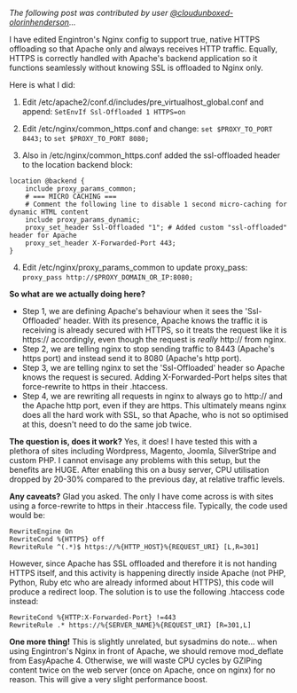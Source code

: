 _The following post was contributed by user [@cloudunboxed-olorinhenderson](https://github.com/cloudunboxed-olorinhenderson)..._

I have edited Engintron's Nginx config to support true, native HTTPS offloading so that Apache only and always receives HTTP traffic. Equally, HTTPS is correctly handled with Apache's backend application so it functions seamlessly without knowing SSL is offloaded to Nginx only.

Here is what I did:

1. Edit /etc/apache2/conf.d/includes/pre_virtualhost_global.conf and append:
`SetEnvIf Ssl-Offloaded 1 HTTPS=on`

2. Edit /etc/nginx/common_https.conf and change:
`set $PROXY_TO_PORT 8443;` to `set $PROXY_TO_PORT 8080;`

3. Also in /etc/nginx/common_https.conf added the ssl-offloaded header to the location backend block:
```
location @backend {
    include proxy_params_common;
    # === MICRO CACHING ===
    # Comment the following line to disable 1 second micro-caching for dynamic HTML content
    include proxy_params_dynamic;
    proxy_set_header Ssl-Offloaded "1"; # Added custom "ssl-offloaded" header for Apache
    proxy_set_header X-Forwarded-Port 443;
}
```

4. Edit /etc/nginx/proxy_params_common to update proxy_pass:
`proxy_pass http://$PROXY_DOMAIN_OR_IP:8080;`


**So what are we actually doing here?**
- Step 1, we are defining Apache's behaviour when it sees the 'Ssl-Offloaded' header. With its presence, Apache knows the traffic it is receiving is already secured with HTTPS, so it treats the request like it is https:// accordingly, even though the request is _really_ http:// from nginx.
- Step 2, we are telling nginx to stop sending traffic to 8443 (Apache's https port) and instead send it to 8080 (Apache's http port).
- Step 3, we are telling nginx to set the 'Ssl-Offloaded' header so Apache knows the request is secured. Adding X-Forwarded-Port helps sites that force-rewrite to https in their .htaccess.
- Step 4, we are rewriting all requests in nginx to always go to http:// and the Apache http port, even if they are https. This ultimately means nginx does all the hard work with SSL, so that Apache, who is not so optimised at this, doesn't need to do the same job twice.

**The question is, does it work?**
Yes, it does! I have tested this with a plethora of sites including Wordpress, Magento, Joomla, SilverStripe and custom PHP. I cannot envisage any problems with this setup, but the benefits are HUGE. After enabling this on a busy server, CPU utilisation dropped by 20-30% compared to the previous day, at relative traffic levels.

**Any caveats?**
Glad you asked. The only I have come across is with sites using a force-rewrite to https in their .htaccess file. Typically, the code used would be:
```
RewriteEngine On
RewriteCond %{HTTPS} off
RewriteRule ^(.*)$ https://%{HTTP_HOST}%{REQUEST_URI} [L,R=301]
```
However, since Apache has SSL offloaded and therefore it is not handing HTTPS itself, and this activity is happening directly inside Apache (not PHP, Python, Ruby etc who are already informed about HTTPS), this code will produce a redirect loop. The solution is to use the following .htaccess code instead:
```
RewriteCond %{HTTP:X-Forwarded-Port} !=443
RewriteRule .* https://%{SERVER_NAME}%{REQUEST_URI} [R=301,L]
```

**One more thing!**
This is slightly unrelated, but sysadmins do note... when using Engintron's Nginx in front of Apache, we should remove mod_deflate from EasyApache 4. Otherwise, we will waste CPU cycles by GZIPing content twice on the web server (once on Apache, once on nginx) for no reason. This will give a very slight performance boost.